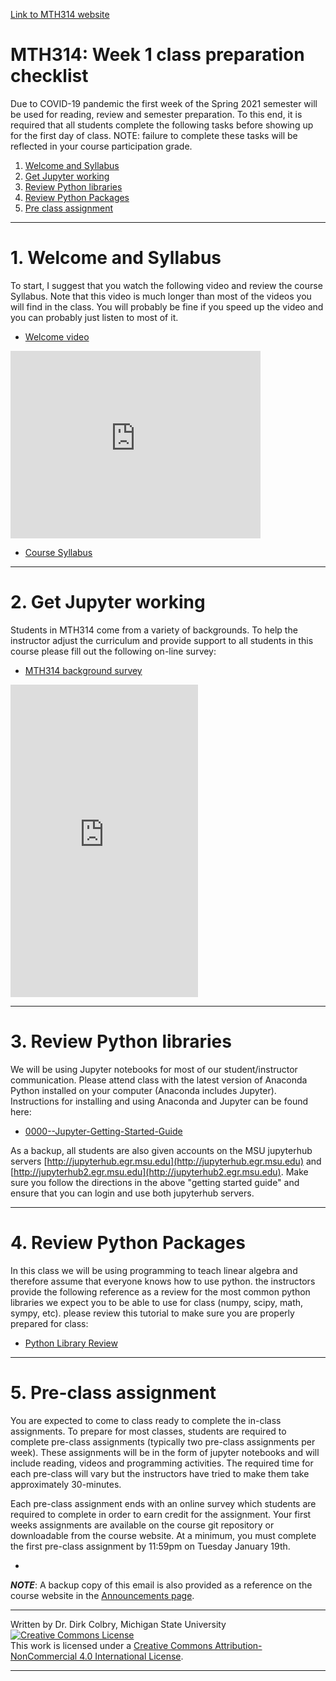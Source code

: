 [Link to MTH314 website](http://cmse.msu.edu/mth314/)

#  MTH314: Week 1 class preparation checklist

Due to COVID-19 pandemic the first week of the Spring 2021 semester will be used for reading, review and semester preparation.  To this end, it is required that all students complete the following tasks before showing up for the first day of class.  NOTE: failure to complete these tasks will be reflected in your course participation grade. 


1. [Welcome and Syllabus](#Welcome_and_Syllabus)
2. [Get Jupyter working](#Get-Jupyter-working)
3. [Review Python libraries](#Review-Python-libraries)
4. [Review Python Packages](#Review-Python-Packages)
5. [Pre class assignment](#Pre-class-assignment)


---
<a name=Welcome_and_Syllabus></a>
# 1. Welcome and Syllabus


To start, I suggest that you watch the following video and review the course Syllabus. Note that this video is much longer than most of the videos you will find in the class.  You will probably be fine if you speed up the video and you can probably just listen to most of it. 

- [Welcome video](https://youtu.be/pRG9RVOP-3k)





<iframe
    width="400"
    height="300"
    src="https://www.youtube.com/embed/pRG9RVOP-3k?cc_load_policy=True"
    frameborder="0"
    allowfullscreen
></iframe>




- [Course Syllabus](https://msu-cmse-courses.github.io/mth314-s21-student/Syllabus)

---
<a name=Get-Jupyter-working></a>
# 2. Get Jupyter working




Students in MTH314 come from a variety of backgrounds.  To help the instructor adjust the curriculum and provide support to all students in this course please fill out the following on-line survey:

- [MTH314 background survey](https://forms.office.com/Pages/ResponsePage.aspx?id=MHEXIi9k2UGSEXQjetVofVsFhDFfo_lLkU7qIzY8I4ZUMk1WWjNFWlpIMVg2TFNKV0xXNkpQU0ZCRi4u)





<iframe 
	src="https://forms.office.com/Pages/ResponsePage.aspx?id=MHEXIi9k2UGSEXQjetVofVsFhDFfo_lLkU7qIzY8I4ZUMk1WWjNFWlpIMVg2TFNKV0xXNkpQU0ZCRi4u&embed=true"
	height="500px" 
	frameborder="0" 
	marginheight="0" 
	marginwidth="0">
	Loading...
</iframe>




---
<a name=Review-Python-libraries></a>
# 3. Review Python libraries




We will be using Jupyter notebooks for most of our student/instructor communication. Please attend class with the latest version of Anaconda Python installed on your computer (Anaconda includes Jupyter). Instructions for installing and using Anaconda and Jupyter can be found here:

- [0000--Jupyter-Getting-Started-Guide](https://msu-cmse-courses.github.io/mth314-F20-student/assignments/0000--Jupyter-Getting-Started-Guide.html)

As a backup, all students are also given accounts on the MSU jupyterhub servers [http://jupyterhub.egr.msu.edu](http://jupyterhub.egr.msu.edu) and [http://jupyterhub2.egr.msu.edu](http://jupyterhub2.egr.msu.edu).  Make sure you follow the directions in the above "getting started guide" and ensure that you can login and use both jupyterhub servers. 

---
<a name=Review-Python-Packages></a>
# 4. Review Python Packages


In this class we will be using programming to teach linear algebra and therefore assume that everyone knows how to use python. the instructors provide the following reference as a review for the most common python libraries we expect you to be able to use for class (numpy, scipy, math, sympy, etc).  please review this tutorial to make sure you are properly prepared for class:

- [Python Library Review](00-Python_Packages.html)


---
<a name=Pre-class-assignment></a>

# 5. Pre-class assignment

You are expected to come to class ready to complete the in-class assignments.  To prepare for most classes, students are required to complete pre-class assignments (typically two pre-class assignments per week).  These assignments will be in the form of jupyter notebooks and will include reading, videos and programming activities.  The required time for each pre-class will vary but the instructors have tried to make them take approximately 30-minutes.  

Each pre-class assignment ends with an online survey which students are required to complete in order to earn credit for the assignment.  Your first weeks assignments are available on the course git repository or downloadable from the course website.  At a minimum, you must complete the first pre-class assignment by 11:59pm on Tuesday January 19th. 

- []()

**_NOTE_**: A backup copy of this email is also provided as a reference on the course website in the [Announcements page](https://msu-cmse-courses.github.io/mth314-s21-student/Announcements).

----

Written by Dr. Dirk Colbry, Michigan State University
<a rel="license" href="http://creativecommons.org/licenses/by-nc/4.0/"><img alt="Creative Commons License" style="border-width:0" src="https://i.creativecommons.org/l/by-nc/4.0/88x31.png" /></a><br />This work is licensed under a <a rel="license" href="http://creativecommons.org/licenses/by-nc/4.0/">Creative Commons Attribution-NonCommercial 4.0 International License</a>.

----
